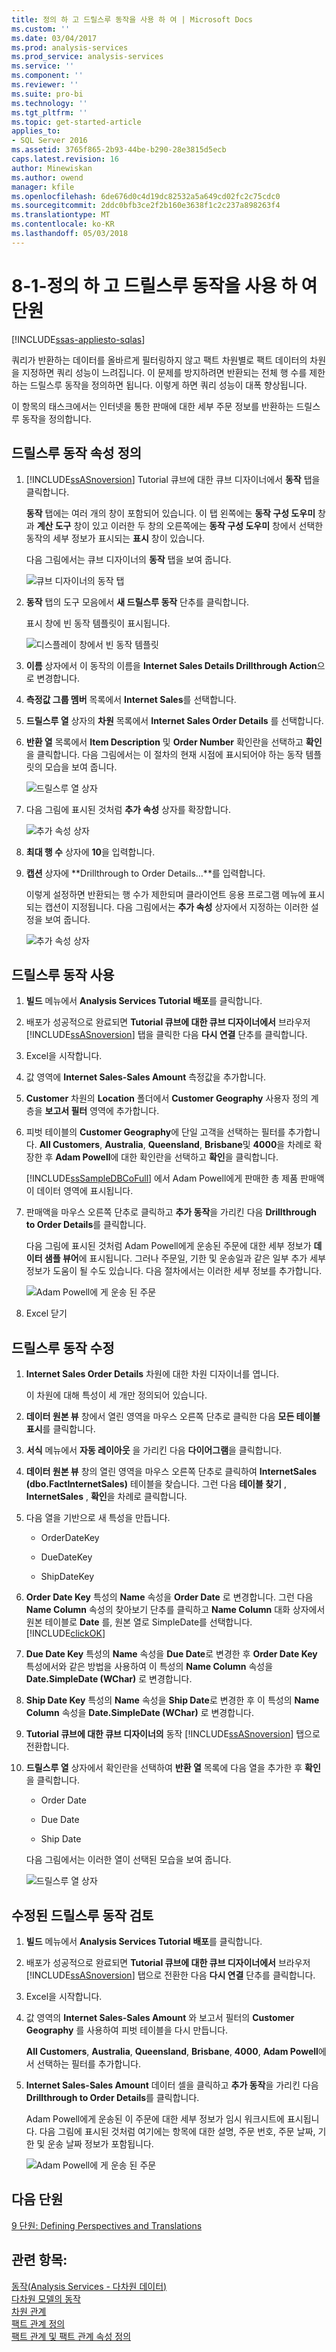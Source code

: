 ```yaml
---
title: 정의 하 고 드릴스루 동작을 사용 하 여 | Microsoft Docs
ms.custom: ''
ms.date: 03/04/2017
ms.prod: analysis-services
ms.prod_service: analysis-services
ms.service: ''
ms.component: ''
ms.reviewer: ''
ms.suite: pro-bi
ms.technology: ''
ms.tgt_pltfrm: ''
ms.topic: get-started-article
applies_to:
- SQL Server 2016
ms.assetid: 3765f865-2b93-44be-b290-28e3815d5ecb
caps.latest.revision: 16
author: Minewiskan
ms.author: owend
manager: kfile
ms.openlocfilehash: 6de676d0c4d19dc82532a5a649cd02fc2c75cdc0
ms.sourcegitcommit: 2ddc0bfb3ce2f2b160e3638f1c2c237a898263f4
ms.translationtype: MT
ms.contentlocale: ko-KR
ms.lasthandoff: 05/03/2018
---
```

# <a name="lesson-8-1---defining-and-using-a-drillthrough-action"></a>8-1-정의 하 고 드릴스루 동작을 사용 하 여 단원
[!INCLUDE[ssas-appliesto-sqlas](../includes/ssas-appliesto-sqlas.md)]

쿼리가 반환하는 데이터를 올바르게 필터링하지 않고 팩트 차원별로 팩트 데이터의 차원을 지정하면 쿼리 성능이 느려집니다. 이 문제를 방지하려면 반환되는 전체 행 수를 제한하는 드릴스루 동작을 정의하면 됩니다. 이렇게 하면 쿼리 성능이 대폭 향상됩니다.  
  
이 항목의 태스크에서는 인터넷을 통한 판매에 대한 세부 주문 정보를 반환하는 드릴스루 동작을 정의합니다.  
  
## <a name="defining-the-drillthrough-action-properties"></a>드릴스루 동작 속성 정의  
  
1.  [!INCLUDE[ssASnoversion](../includes/ssasnoversion-md.md)] Tutorial 큐브에 대한 큐브 디자이너에서 **동작** 탭을 클릭합니다.  
  
    **동작** 탭에는 여러 개의 창이 포함되어 있습니다. 이 탭 왼쪽에는 **동작 구성 도우미** 창과 **계산 도구** 창이 있고 이러한 두 창의 오른쪽에는 **동작 구성 도우미** 창에서 선택한 동작의 세부 정보가 표시되는 **표시** 창이 있습니다.  
  
    다음 그림에서는 큐브 디자이너의 **동작** 탭을 보여 줍니다.  
  
    ![큐브 디자이너의 동작 탭](../analysis-services/media/l8-action1.gif "큐브 디자이너의 동작 탭")  
  
2.  **동작** 탭의 도구 모음에서 **새 드릴스루 동작** 단추를 클릭합니다.  
  
    표시 창에 빈 동작 템플릿이 표시됩니다.  
  
    ![디스플레이 창에서 빈 동작 템플릿](../analysis-services/media/l8-action2.gif "디스플레이 창에서 빈 동작 템플릿이")  
  
3.  **이름** 상자에서 이 동작의 이름을 **Internet Sales Details Drillthrough Action**으로 변경합니다.  
  
4.  **측정값 그룹 멤버** 목록에서 **Internet Sales**를 선택합니다.  
  
5.  **드릴스루 열** 상자의 **차원** 목록에서 **Internet Sales Order Details** 를 선택합니다.  
  
6.  **반환 열** 목록에서 **Item Description** 및 **Order Number** 확인란을 선택하고 **확인**을 클릭합니다. 다음 그림에서는 이 절차의 현재 시점에 표시되어야 하는 동작 템플릿의 모습을 보여 줍니다.  
  
    ![드릴스루 열 상자](../analysis-services/media/l8-action3.gif "드릴스루 열 상자")  
  
7.  다음 그림에 표시된 것처럼 **추가 속성** 상자를 확장합니다.  
  
    ![추가 속성 상자](../analysis-services/media/l8-action4.gif "추가 속성 상자")  
  
8.  **최대 행 수** 상자에 **10**을 입력합니다.  
  
9. **캡션** 상자에 **Drillthrough to Order Details…**를 입력합니다.  
  
    이렇게 설정하면 반환되는 행 수가 제한되며 클라이언트 응용 프로그램 메뉴에 표시되는 캡션이 지정됩니다. 다음 그림에서는 **추가 속성** 상자에서 지정하는 이러한 설정을 보여 줍니다.  
  
    ![추가 속성 상자](../analysis-services/media/l8-action5.gif "추가 속성 상자")  
  
## <a name="using-the-drillthrough-action"></a>드릴스루 동작 사용  
  
1.  **빌드** 메뉴에서 **Analysis Services Tutorial 배포**를 클릭합니다.  
  
2.  배포가 성공적으로 완료되면 **Tutorial 큐브에 대한 큐브 디자이너에서** 브라우저 [!INCLUDE[ssASnoversion](../includes/ssasnoversion-md.md)] 탭을 클릭한 다음 **다시 연결** 단추를 클릭합니다.  
  
3.  Excel을 시작합니다.  
  
4.  값 영역에 **Internet Sales-Sales Amount** 측정값을 추가합니다.  
  
5.  **Customer** 차원의 **Location** 폴더에서 **Customer Geography** 사용자 정의 계층을 **보고서 필터** 영역에 추가합니다.  
  
6.  피벗 테이블의 **Customer Geography**에 단일 고객을 선택하는 필터를 추가합니다. **All Customers**, **Australia**, **Queensland**, **Brisbane**및 **4000**을 차례로 확장한 후 **Adam Powell**에 대한 확인란을 선택하고 **확인**을 클릭합니다.  
  
    [!INCLUDE[ssSampleDBCoFull](../includes/sssampledbcofull-md.md)] 에서 Adam Powell에게 판매한 총 제품 판매액이 데이터 영역에 표시됩니다.  
  
7.  판매액을 마우스 오른쪽 단추로 클릭하고 **추가 동작**을 가리킨 다음 **Drillthrough to Order Details**를 클릭합니다.  
  
    다음 그림에 표시된 것처럼 Adam Powell에게 운송된 주문에 대한 세부 정보가 **데이터 샘플 뷰어**에 표시됩니다. 그러나 주문일, 기한 및 운송일과 같은 일부 추가 세부 정보가 도움이 될 수도 있습니다. 다음 절차에서는 이러한 세부 정보를 추가합니다.  
  
    ![Adam Powell에 게 운송 된 주문](../analysis-services/media/l8-action6.gif "Adam Powell에 게 운송 된 주문")  
  
8.  Excel 닫기  
  
## <a name="modifying-the-drillthrough-action"></a>드릴스루 동작 수정  
  
1.  **Internet Sales Order Details** 차원에 대한 차원 디자이너를 엽니다.  
  
    이 차원에 대해 특성이 세 개만 정의되어 있습니다.  
  
2.  **데이터 원본 뷰** 창에서 열린 영역을 마우스 오른쪽 단추로 클릭한 다음 **모든 테이블 표시**를 클릭합니다.  
  
3.  **서식** 메뉴에서 **자동 레이아웃** 을 가리킨 다음 **다이어그램**을 클릭합니다.  
  
4.  **데이터 원본 뷰** 창의 열린 영역을 마우스 오른쪽 단추로 클릭하여 **InternetSales (dbo.FactInternetSales)** 테이블을 찾습니다. 그런 다음 **테이블 찾기** , **InternetSales** , **확인**을 차례로 클릭합니다.  
  
5.  다음 열을 기반으로 새 특성을 만듭니다.  
  
    -   OrderDateKey  
  
    -   DueDateKey  
  
    -   ShipDateKey  
  
6.  **Order Date Key** 특성의 **Name** 속성을 **Order Date** 로 변경합니다. 그런 다음 **Name Column** 속성의 찾아보기 단추를 클릭하고 **Name Column** 대화 상자에서 원본 테이블로 **Date** 를, 원본 열로 SimpleDate를 선택합니다. [!INCLUDE[clickOK](../includes/clickok-md.md)]  
  
7.  **Due Date Key** 특성의 **Name** 속성을 **Due Date**로 변경한 후 **Order Date Key** 특성에서와 같은 방법을 사용하여 이 특성의 **Name Column** 속성을 **Date.SimpleDate (WChar)** 로 변경합니다.  
  
8.  **Ship Date Key** 특성의 **Name** 속성을 **Ship Date**로 변경한 후 이 특성의 **Name Column** 속성을 **Date.SimpleDate (WChar)** 로 변경합니다.  
  
9. **Tutorial 큐브에 대한 큐브 디자이너의** 동작 [!INCLUDE[ssASnoversion](../includes/ssasnoversion-md.md)] 탭으로 전환합니다.  
  
10. **드릴스루 열** 상자에서 확인란을 선택하여 **반환 열** 목록에 다음 열을 추가한 후 **확인**을 클릭합니다.  
  
    -   Order Date  
  
    -   Due Date  
  
    -   Ship Date  
  
    다음 그림에서는 이러한 열이 선택된 모습을 보여 줍니다.  
  
    ![드릴스루 열 상자](../analysis-services/media/l8-action7.gif "드릴스루 열 상자")  
  
## <a name="reviewing-the-modified-drillthrough-action"></a>수정된 드릴스루 동작 검토  
  
1.  **빌드** 메뉴에서 **Analysis Services Tutorial 배포**를 클릭합니다.  
  
2.  배포가 성공적으로 완료되면 **Tutorial 큐브에 대한 큐브 디자이너에서** 브라우저 [!INCLUDE[ssASnoversion](../includes/ssasnoversion-md.md)] 탭으로 전환한 다음 **다시 연결** 단추를 클릭합니다.  
  
3.  Excel을 시작합니다.  
  
4.  값 영역의 **Internet Sales-Sales Amount** 와 보고서 필터의 **Customer Geography** 를 사용하여 피벗 테이블을 다시 만듭니다.  
  
    **All Customers**, **Australia**, **Queensland**, **Brisbane**, **4000**, **Adam Powell**에서 선택하는 필터를 추가합니다.  
  
5.  **Internet Sales-Sales Amount** 데이터 셀을 클릭하고 **추가 동작**을 가리킨 다음 **Drillthrough to Order Details**를 클릭합니다.  
  
    Adam Powell에게 운송된 이 주문에 대한 세부 정보가 임시 워크시트에 표시됩니다. 다음 그림에 표시된 것처럼 여기에는 항목에 대한 설명, 주문 번호, 주문 날짜, 기한 및 운송 날짜 정보가 포함됩니다.  
  
    ![Adam Powell에 게 운송 된 주문](../analysis-services/media/l8-action8.gif "Adam Powell에 게 운송 된 주문")  
  
## <a name="next-lesson"></a>다음 단원  
[9 단원: Defining Perspectives and Translations](../analysis-services/lesson-9-defining-perspectives-and-translations.md)  
  
## <a name="see-also"></a>관련 항목:  
[동작&#40;Analysis Services - 다차원 데이터&#41;](../analysis-services/multidimensional-models/actions-analysis-services-multidimensional-data.md)  
[다차원 모델의 동작](../analysis-services/multidimensional-models/actions-in-multidimensional-models.md)  
[차원 관계](../analysis-services/multidimensional-models-olap-logical-cube-objects/dimension-relationships.md)  
[팩트 관계 정의](../analysis-services/lesson-5-2-defining-a-fact-relationship.md)  
[팩트 관계 및 팩트 관계 속성 정의](../analysis-services/multidimensional-models/define-a-fact-relationship-and-fact-relationship-properties.md)  
  
  
  
